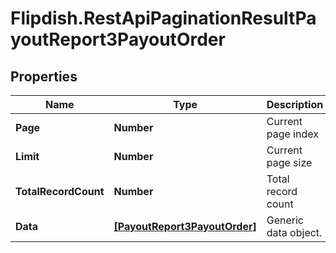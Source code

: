 # Flipdish.RestApiPaginationResultPayoutReport3PayoutOrder

## Properties
Name | Type | Description | Notes
------------ | ------------- | ------------- | -------------
**Page** | **Number** | Current page index | 
**Limit** | **Number** | Current page size | 
**TotalRecordCount** | **Number** | Total record count | 
**Data** | [**[PayoutReport3PayoutOrder]**](PayoutReport3PayoutOrder.md) | Generic data object. | 


